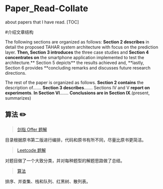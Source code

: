 # Paper_Read-Collate
about papers that I have read.
[TOC]

#介绍文章结构

The following sections are organized as follows: **Section 2 describes** in detail the proposed TAHAR system architecture with focus on the prediction layer. **Then, Section 3 introduces** the three case studies and **Section 4 concentrates on** the smartphone application implemented to test the architecture.** Section 5 depicts** the results achieved and, **lastly, Section 6 provides **concluding remarks and discusses future research directions.

The rest of the paper is organized as follows. **Section 2 contains** the description of……. **Section 3 describes**……. Sections IV and V **report on experiments**. **In Section VI**……. **Conclusions are in Section IX**.(present, summarizes)



## 算法 :pencil2:

> [剑指 Offer 题解](https://github.com/CyC2018/InnterviewNotes/blob/master/notes/剑指%20offer%20题解.md)

目录根据原书第二版进行编排，代码和原书有所不同，尽量比原书更简洁。

> [Leetcode 题解](https://github.com/CyC2018/InnterviewNotes/blob/master/notes/Leetcode%20题解.md)

对题目做了一个大致分类，并对每种题型的解题思路做了总结。

> [算法](https://github.com/CyC2018/InnterviewNotes/blob/master/notes/算法.md)

排序、并查集、栈和队列、红黑树、散列表。
